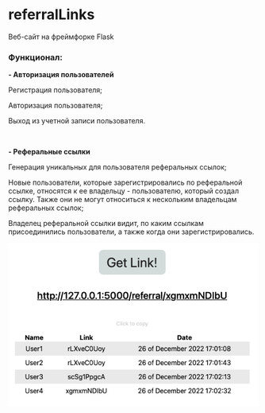 # referralLinks
Веб-сайт на фреймфорке Flask

### Функционал:

**- Авторизация пользователей**<br>
<p>Регистрация пользователя;</p>
<p>Авторизация пользователя;</p>
<p>Выход из учетной записи пользователя.</p>
<br>

**- Реферальные ссылки**<br>
<p>Генерация уникальных для пользователя реферальных ссылок;</p>
<p>Новые пользователи, которые зарегистрировались по реферальной ссылке, относятся к ее владельцу - пользователю, который создал ссылку. Также они не могут относиться к нескольким владельцам реферальных ссылок;</p>
<p>Владелец реферальной ссылки видит, по каким ссылкам присоединились пользователи, а также когда они зарегистрировались.</p>

<img src="website/static/img/referrals_table.png" alt="Пример таблицы рефералов">
